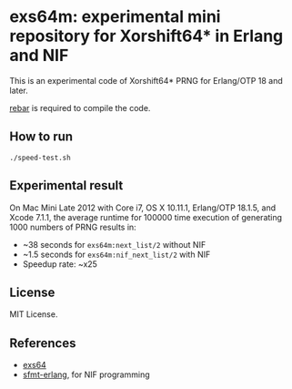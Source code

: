 # exs64m: experimental mini repository for Xorshift64\* in Erlang and NIF

This is an experimental code of Xorshift64\* PRNG for Erlang/OTP 18 and later.

[rebar](https://github.com/rebar/rebar) is required to compile the code.

## How to run

```
./speed-test.sh
```

## Experimental result

On Mac Mini Late 2012 with Core i7, OS X 10.11.1, Erlang/OTP 18.1.5, and
Xcode 7.1.1, the average runtime for 100000 time execution of generating
1000 numbers of PRNG results in:

* ~38 seconds for `exs64m:next_list/2` without NIF
* ~1.5 seconds for `exs64m:nif_next_list/2` with NIF
* Speedup rate: ~x25

## License

MIT License.

## References

* [exs64](https://github.com/jj1bdx/exs64)
* [sfmt-erlang](https://github.com/jj1bdx/sfmt-erlang), for NIF programming
